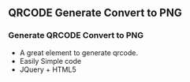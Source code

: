## QRCODE Generate Convert to PNG

### Generate QRCODE Convert to PNG

- A great element to generate qrcode. 
- Easily Simple code
- JQuery + HTML5